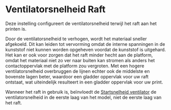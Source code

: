 Ventilatorsnelheid Raft
====
Deze instelling configureert de ventilatorsnelheid terwijl het raft aan het printen is.

Door de ventilatorsnelheid te verhogen, wordt het materiaal sneller afgekoeld. Dit kan leiden tot vervorming omdat de interne spanningen in de kunststof niet kunnen worden opgeheven voordat de kunststof is uitgehard. Het kan er ook voor zorgen dat het raft minder hecht aan de platform, omdat het materiaal niet zo ver naar buiten kan stromen als anders het contactoppervlak met de platform zou vergroten. Met een hogere ventilatorsnelheid overbruggen de lijnen echter ook de middelste en bovenste lagen beter, waardoor een gladder oppervlak voor uw raft ontstaat, wat uiteindelijk resulteert in een gladder oppervlak voor uw print.

Wanneer het raft in gebruik is, beïnvloedt de [Startsnelheid ventilator](../cooling/cool_fan_speed_0.md) de ventilatorsnelheid in de eerste laag van het model, niet de eerste laag van het raft.